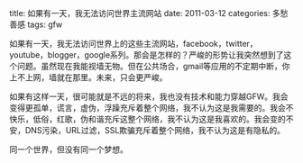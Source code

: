 title: 如果有一天，我无法访问世界主流网站
date: 2011-03-12
categories: 多愁善感
tags: gfw

如果有一天，我无法访问世界上的这些主流网站，facebook，twitter，youtube，blogger，google系列。那会是怎样的？严峻的形势让我突然想到了这个问题。虽然现在我能视墙无物。但在公共场合，gmail等应用的不定期中断，你上不上网，墙就在那里。未来，只会更严峻。

如果有这样一天，很可能就是不远的将来，我也没有技术和能力穿越GFW。我会变得更孤单，谎言，虚伪，浮躁充斥着整个网络，我不认为这是我需要的。我会不快乐，低俗，红歌，伪和谐充斥这整个网络，我不认为这是我喜欢的。我会变的不安，DNS污染，URL过滤，SSL欺骗充斥着整个网络，我不认为这是有隐私的。

同一个世界，但没有同一个梦想。
